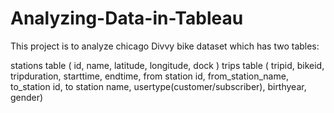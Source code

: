 # Analyzing-Data-in-Tableau
This project is to analyze chicago Divvy bike dataset which has two tables:

stations table ( id, name, latitude, longitude, dock )
trips table ( tripid, bikeid, tripduration, starttime, endtime, from station id, from_station_name, to_station id, to station name, usertype(customer/subscriber), birthyear, gender) 
